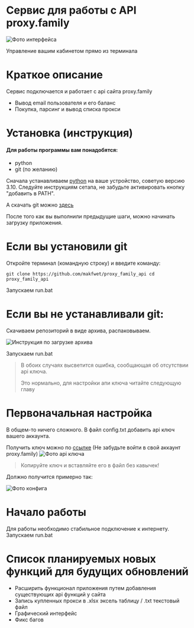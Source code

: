 # Сервис для работы с API proxy.family

![Фото интерфейса](https://private-user-images.githubusercontent.com/199893874/467579252-e51b7234-6834-464a-ae29-c530e7ca701a.jpg?jwt=eyJhbGciOiJIUzI1NiIsInR5cCI6IkpXVCJ9.eyJpc3MiOiJnaXRodWIuY29tIiwiYXVkIjoicmF3LmdpdGh1YnVzZXJjb250ZW50LmNvbSIsImtleSI6ImtleTUiLCJleHAiOjE3NTI4MjExNjYsIm5iZiI6MTc1MjgyMDg2NiwicGF0aCI6Ii8xOTk4OTM4NzQvNDY3NTc5MjUyLWU1MWI3MjM0LTY4MzQtNDY0YS1hZTI5LWM1MzBlN2NhNzAxYS5qcGc_WC1BbXotQWxnb3JpdGhtPUFXUzQtSE1BQy1TSEEyNTYmWC1BbXotQ3JlZGVudGlhbD1BS0lBVkNPRFlMU0E1M1BRSzRaQSUyRjIwMjUwNzE4JTJGdXMtZWFzdC0xJTJGczMlMkZhd3M0X3JlcXVlc3QmWC1BbXotRGF0ZT0yMDI1MDcxOFQwNjQxMDZaJlgtQW16LUV4cGlyZXM9MzAwJlgtQW16LVNpZ25hdHVyZT04OGNkNjliZGQ4ZTNkMDY4YmM3NDI5MGYxNzdiZTQwYzliOTFiYjM2YTNhY2E1ZmJjNzFmMTJmNjZmZTNlMmYzJlgtQW16LVNpZ25lZEhlYWRlcnM9aG9zdCJ9.xJeii3qG0lOztPcNY2YmCC5uIuKcQ03l77ug8bNUSHY)

Управление вашим кабинетом прямо из терминала

# Краткое описание

Сервис подключается и работает с api сайта proxy.family

- Вывод email пользователя и его баланс
- Покупка, парсинг и вывод списка прокси

# Установка (инструкция)

#### Для работы программы вам понадобятся:

- python
- git (по желанию)

Сначала устанавливаем [python](https://www.python.org/downloads/) на ваше устройство, советую версию 3.10. Следуйте инструкциям сетапа, не забудьте активировать кнопку "добавить в PATH".

А скачать git можно [здесь](https://git-scm.com/downloads)

После того как вы выполнили предыдущие шаги, можно начинать загрузку приложения.

# Если вы установили git

Откройте терминал (командную строку) и введите команду:

``
git clone https://github.com/makfwet/proxy_family_api
cd proxy_family_api
``

Запускаем run.bat

# Если вы не устанавливали git:

Скачиваем репозиторий в виде архива, распаковываем.

![Инструкция по загрузке архива](https://github-production-user-asset-6210df.s3.amazonaws.com/199893874/468250475-aa743af9-4a64-40c5-a8ca-50e874a3ef97.jpg?X-Amz-Algorithm=AWS4-HMAC-SHA256&X-Amz-Credential=AKIAVCODYLSA53PQK4ZA%2F20250719%2Fus-east-1%2Fs3%2Faws4_request&X-Amz-Date=20250719T032706Z&X-Amz-Expires=300&X-Amz-Signature=e474304f77ac9a4b4689922c62d650ddce7c7719357de5d68e5a20f45e9775aa&X-Amz-SignedHeaders=host)

Запускаем run.bat

>В обоих случаях высветится ошибка, сообщающая об отсутствии api ключа.
> 
>Это нормально, для настройки апи ключа читайте следующую главу

# Первоначальная настройка

В общем-то ничего сложного. В файл config.txt добавить api ключ вашего аккаунта.

Получить ключ можно по [ссылке](https://www.proxy.family/profile/api) (Не забудьте войти в свой аккаунт proxy.family)
![Фото api ключа](https://private-user-images.githubusercontent.com/199893874/467584500-44cbcd63-9cd3-4425-9c28-51b0534c7f60.png?jwt=eyJhbGciOiJIUzI1NiIsInR5cCI6IkpXVCJ9.eyJpc3MiOiJnaXRodWIuY29tIiwiYXVkIjoicmF3LmdpdGh1YnVzZXJjb250ZW50LmNvbSIsImtleSI6ImtleTUiLCJleHAiOjE3NTI4MjExNDMsIm5iZiI6MTc1MjgyMDg0MywicGF0aCI6Ii8xOTk4OTM4NzQvNDY3NTg0NTAwLTQ0Y2JjZDYzLTljZDMtNDQyNS05YzI4LTUxYjA1MzRjN2Y2MC5wbmc_WC1BbXotQWxnb3JpdGhtPUFXUzQtSE1BQy1TSEEyNTYmWC1BbXotQ3JlZGVudGlhbD1BS0lBVkNPRFlMU0E1M1BRSzRaQSUyRjIwMjUwNzE4JTJGdXMtZWFzdC0xJTJGczMlMkZhd3M0X3JlcXVlc3QmWC1BbXotRGF0ZT0yMDI1MDcxOFQwNjQwNDNaJlgtQW16LUV4cGlyZXM9MzAwJlgtQW16LVNpZ25hdHVyZT0xNDFjMjI1MjEyNjBjZjMxOGZmNjczZTdjYzgxZjRhNDI5NDYyMzA0ZGQ3OTU1Njc0NmYzZTE3MTllN2VjM2E2JlgtQW16LVNpZ25lZEhlYWRlcnM9aG9zdCJ9.LqMqRL4GjUZzJSo-i3aeFHsnRs8_GOI2qs3dRNghbSU)

>Копируйте ключ и вставляйте его в файл без кавычек!

Должно получится примерно так:

![Фото конфига](https://private-user-images.githubusercontent.com/199893874/467832912-80e3e128-0920-47e8-b93d-b0598afa59b4.jpg?jwt=eyJhbGciOiJIUzI1NiIsInR5cCI6IkpXVCJ9.eyJpc3MiOiJnaXRodWIuY29tIiwiYXVkIjoicmF3LmdpdGh1YnVzZXJjb250ZW50LmNvbSIsImtleSI6ImtleTUiLCJleHAiOjE3NTI4MjEwOTgsIm5iZiI6MTc1MjgyMDc5OCwicGF0aCI6Ii8xOTk4OTM4NzQvNDY3ODMyOTEyLTgwZTNlMTI4LTA5MjAtNDdlOC1iOTNkLWIwNTk4YWZhNTliNC5qcGc_WC1BbXotQWxnb3JpdGhtPUFXUzQtSE1BQy1TSEEyNTYmWC1BbXotQ3JlZGVudGlhbD1BS0lBVkNPRFlMU0E1M1BRSzRaQSUyRjIwMjUwNzE4JTJGdXMtZWFzdC0xJTJGczMlMkZhd3M0X3JlcXVlc3QmWC1BbXotRGF0ZT0yMDI1MDcxOFQwNjM5NThaJlgtQW16LUV4cGlyZXM9MzAwJlgtQW16LVNpZ25hdHVyZT05OGFhMzZlNmMwYWJhN2I4M2UxZTExMDY4ZmI4ZGJkN2E4YjJhZjUxOWZiMmFhNjRiZGI3NDVmOGE3ODRkN2M4JlgtQW16LVNpZ25lZEhlYWRlcnM9aG9zdCJ9.qYJf6F2OxaF0Js2iWtFXaJQA-lSh6eZIMLsGP_3_QhU)

 

# Начало работы

Для работы необходимо стабильное подключение к интернету. Запускаем run.bat

# Список планируемых новых функций для будущих обновлений

- Расширить функционал приложения путем добавления существующих api функций у сайта
- Запись купленных прокси в .xlsx эксель таблицу / .txt текстовый файл 
- Графический интерфейс
- Фикс багов